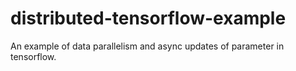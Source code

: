 # distributed-tensorflow-example
An example of data parallelism and async updates of parameter in tensorflow.

